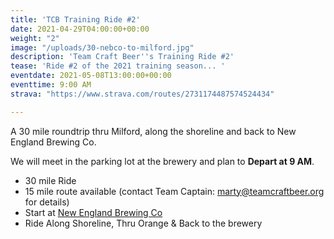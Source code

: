```yaml
---
title: 'TCB Training Ride #2'
date: 2021-04-29T04:00:00+00:00
weight: "2"
image: "/uploads/30-nebco-to-milford.jpg"
description: 'Team Craft Beer''s Training Ride #2'
tease: 'Ride #2 of the 2021 training season... '
eventdate: 2021-05-08T13:00:00+00:00
eventtime: 9:00 AM
strava: "https://www.strava.com/routes/2731174487574524434"

---
```

A 30 mile roundtrip thru Milford, along the shoreline and back to New England Brewing Co. 

We will meet in the parking lot at the brewery and plan to **Depart at 9 AM**. 

* 30 mile Ride 
* 15 mile route available (contact Team Captain: [marty@teamcraftbeer.org](mailto:marty@teamcraftbeer.org) for details)
* Start at [New England Brewing Co](https://www.newenglandbrewing.com/)
* Ride Along Shoreline, Thru Orange & Back to the brewery
